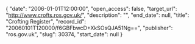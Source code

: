 {
  "date": "2006-01-01T12:00:00", 
  "open_access": false, 
  "target_url": "http://www.crofts.ros.gov.uk/", 
  "description": "", 
  "end_date": null, 
  "title": "Crofting Register", 
  "record_id": "20060101T120000/f6GBFbwcD+XkSOsQJA51Ng==", 
  "publisher": "ros.gov.uk", 
  "slug": 30374, 
  "start_date": null
}

